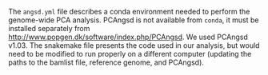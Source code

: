 The `angsd.yml` file describes a conda environment needed to perform the genome-wide PCA analysis. PCAngsd is not available from `conda`, it must be installed separately from http://www.popgen.dk/software/index.php/PCAngsd. We used PCAngsd v1.03. The snakemake file presents the code used in our analysis, but would need to be modified to run properly on a different computer (updating the paths to the bamlist file, reference genome, and PCAngsd).
